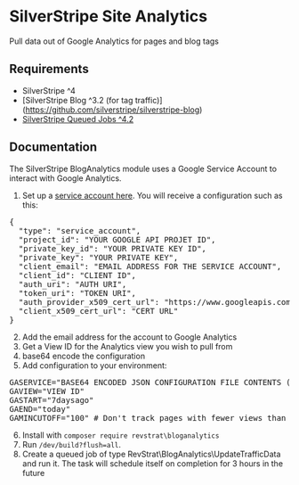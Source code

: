 # SilverStripe Site Analytics

Pull data out of Google Analytics for pages and blog tags

## Requirements

* SilverStripe ^4
* [SilverStripe Blog ^3.2 (for tag traffic)] (https://github.com/silverstripe/silverstripe-blog)
* [SilverStripe Queued Jobs ^4.2](https://github.com/symbiote/silverstripe-queuedjobs)

## Documentation

The SilverStripe BlogAnalytics module uses a Google Service Account to interact with Google Analytics.

1. Set up a [service account here](https://console.developers.google.com/iam-admin/serviceaccounts). You will receive a configuration such as this:
<pre>
{
  "type": "service_account",
  "project_id": "YOUR GOOGLE API PROJET ID",
  "private_key_id": "YOUR PRIVATE KEY ID",
  "private_key": "YOUR PRIVATE KEY",
  "client_email": "EMAIL ADDRESS FOR THE SERVICE ACCOUNT",
  "client_id": "CLIENT ID",
  "auth_uri": "AUTH URI",
  "token_uri": "TOKEN URI",
  "auth_provider_x509_cert_url": "https://www.googleapis.com/oauth2/v1/certs",
  "client_x509_cert_url": "CERT URL"
}
</pre>
2. Add the email address for the account to Google Analytics
3. Get a View ID for the Analytics view you wish to pull from
4. base64 encode the configuration
5. Add configuration to your environment:
<pre>
GASERVICE="BASE64 ENCODED JSON CONFIGURATION FILE CONTENTS (to avoid escaping values in the private key)"
GAVIEW="VIEW ID"
GASTART="7daysago"
GAEND="today"
GAMINCUTOFF="100" # Don't track pages with fewer views than this
</pre>
6. Install with `composer require revstrat\bloganalytics`
7. Run `/dev/build?flush=all`.
8. Create a queued job of type RevStrat\BlogAnalytics\UpdateTrafficData and run it. The task will schedule itself on completion for 3 hours in the future
